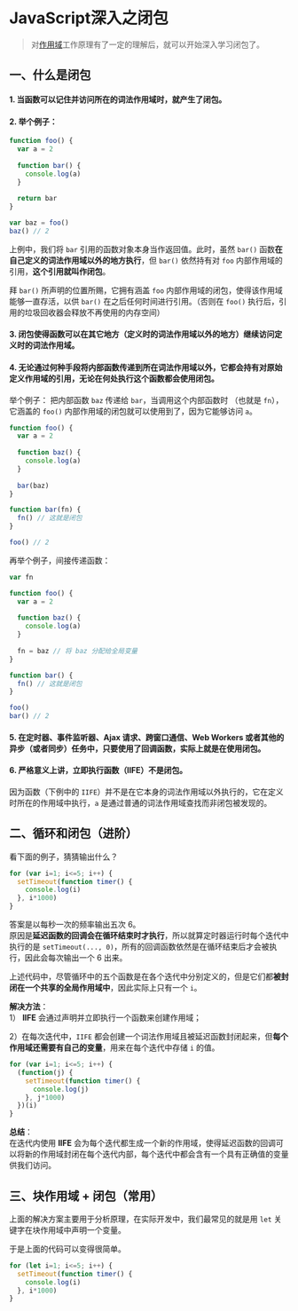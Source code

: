 # JavaScript深入之闭包

> 对[作用域](https://github.com/winyuan/head-frist-javascript/blob/master/articles/深入系列/JavaScript深入之作用域.md)工作原理有了一定的理解后，就可以开始深入学习闭包了。

## 一、什么是闭包

#### 1. 当函数可以**记住并访问**所在的词法作用域时，就产生了闭包。

#### 2. 举个例子：

```javascript
function foo() {
  var a = 2
  
  function bar() {
    console.log(a)
  }
  
  return bar
}

var baz = foo()
baz() // 2
```

上例中，我们将 `bar` 引用的函数对象本身当作返回值。此时，虽然 `bar()` 函数**在自己定义的词法作用域以外的地方执行**，但 `bar()` 依然持有对  `foo` 内部作用域的引用，**这个引用就叫作闭包**。  

拜 `bar()` 所声明的位置所赐，它拥有涵盖 `foo` 内部作用域的闭包，使得该作用域能够一直存活，以供 `bar()` 在之后任何时间进行引用。（否则在 `foo()` 执行后，引用的垃圾回收器会释放不再使用的内存空间）

#### 3. 闭包使得函数可以在其它地方（定义时的词法作用域以外的地方）继续访问定义时的词法作用域。

#### 4. 无论通过何种手段将内部函数**传递**到所在词法作用域以外，它都会持有对原始定义作用域的引用，无论在何处执行这个函数都会使用闭包。  

举个例子：
把内部函数 `baz` 传递给 `bar`，当调用这个内部函数时 （也就是 `fn`），它涵盖的 `foo()` 内部作用域的闭包就可以使用到了，因为它能够访问 `a`。

```javascript
function foo() {
  var a = 2
  
  function baz() {
    console.log(a)
  }
  
  bar(baz)
}

function bar(fn) {
  fn() // 这就是闭包
}

foo() // 2
```

再举个例子，间接传递函数：

```javascript
var fn

function foo() {
  var a = 2
  
  function baz() {
    console.log(a)
  }
  
  fn = baz // 将 baz 分配给全局变量
}

function bar() {
  fn() // 这就是闭包
}

foo()
bar() // 2
```

#### 5. 在定时器、事件监听器、Ajax 请求、跨窗口通信、Web Workers 或者其他的异步（或者同步）任务中，**只要使用了回调函数**，实际上就是在使用闭包。

#### 6. 严格意义上讲，立即执行函数（IIFE）不是闭包。  
因为函数（下例中的 `IIFE`）并不是在它本身的词法作用域以外执行的，它在定义时所在的作用域中执行，`a` 是通过普通的词法作用域查找而非闭包被发现的。

## 二、循环和闭包（进阶）

看下面的例子，猜猜输出什么？
```javascript
for (var i=1; i<=5; i++) {
  setTimeout(function timer() {
    console.log(i)
  }, i*1000)
}
```
答案是以每秒一次的频率输出五次 6。  
原因是**延迟函数的回调会在循环结束时才执行**，所以就算定时器运行时每个迭代中执行的是 `setTimeout(..., 0)`，所有的回调函数依然是在循环结束后才会被执行，因此会每次输出一个 6 出来。  

上述代码中，尽管循环中的五个函数是在各个迭代中分别定义的，但是它们都**被封闭在一个共享的全局作用域中**，因此实际上只有一个 `i`。  

**解决方法**：  
1） **IIFE** 会通过声明并立即执行一个函数来创建作用域；

2）在每次迭代中，`IIFE` 都会创建一个词法作用域且被延迟函数封闭起来，但**每个作用域还需要有自己的变量**，用来在每个迭代中存储 `i` 的值。

```javascript
for (var i=1; i<=5; i++) {
  (function(j) {
    setTimeout(function timer() {
      console.log(j)
    }, j*1000)
  })(i)
}
```

**总结**：  
在迭代内使用 **IIFE** 会为每个迭代都生成一个新的作用域，使得延迟函数的回调可以将新的作用域封闭在每个迭代内部，每个迭代中都会含有一个具有正确值的变量供我们访问。

## 三、块作用域 + 闭包（常用）

上面的解决方案主要用于分析原理，在实际开发中，我们最常见的就是用 `let` 关键字在块作用域中声明一个变量。

于是上面的代码可以变得很简单。

```javascript
for (let i=1; i<=5; i++) {
  setTimeout(function timer() {
    console.log(i)
  }, i*1000)
}
```
